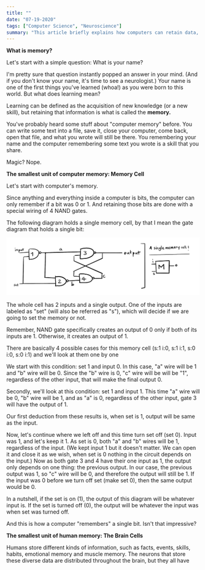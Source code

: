```yaml
---
title: ""
date: "07-19-2020"
tags: ["Computer Science", "Neuroscience"]
summary: "This article briefly explains how computers can retain data, by showing how a single memory cell operates."
---
```


**What is memory?**

Let's start with a simple question: What is your name?

I'm pretty sure that question instantly popped an answer in your mind. (And if you don't know your name, it's time to see a neurologist.) Your name is one of the first things you've learned (whoa!) as you were born to this world. But what does learning mean?

Learning can be defined as the acquisition of new knowledge (or a new skill), but retaining that information is what is called the **memory.**

You've probably heard some stuff about "computer memory" before. You can write some text into a file, save it, close your computer, come back, open that file, and what you wrote will still be there. You remembering your name and the computer remembering some text you wrote is a skill that you share.

Magic? Nope.

**The smallest unit of computer memory: Memory Cell**

Let's start with computer's memory.

Since anything and everything inside a computer is bits, the computer can only remember if a bit was 0 or 1. And retaining those bits are done with a special wiring of 4 NAND gates.

The following diagram holds a single memory cell, by that I mean the gate diagram that holds a single bit:

![Memory Diagram](../images/blog/memory/memorycell.png)

The whole cell has 2 inputs and a single output. One of the inputs are labeled as "set" (will also be referred as "s"), which will decide if we are going to set the memory or not.

Remember, NAND gate specifically creates an output of 0 only if both of its inputs are 1. Otherwise, it creates an output of 1.

There are basically 4 possible cases for this memory cell (s:1 i:0, s:1 i:1, s:0 i:0, s:0 i:1) and we'll look at them one by one

We start with this condition: set 1 and input 0. In this case, "a" wire will be 1 and "b" wire will be 0. Since the "b" wire is 0, "c" wire will be will be "1", regardless of the other input, that will make the final output 0.

Secondly, we'll look at this condition: set 1 and input 1. This time "a" wire will be 0, "b" wire will be 1, and as "a" is 0, regardless of the other input, gate 3 will have the output of 1.

Our first deduction from these results is, when set is 1, output will be same as the input.

Now, let's continue where we left off and this time turn set off (set 0). Input was 1, and let's keep it 1. As set is 0, both "a" and "b" wires will be 1, regardless of the input. (We kept input 1 but it doesn't matter. We can open it and close it as we wish, when set is 0 nothing in the circuit depends on the input.) Now as both gate 3 and 4 have their one input as 1, the output only depends on one thing: the previous output. In our case, the previous output was 1, so "c" wire will be 0, and therefore the output will still be 1. If the input was 0 before we turn off set (make set 0), then the same output would be 0.

In a nutshell, if the set is on (1), the output of this diagram will be whatever input is. If the set is turned off (0), the output will be whatever the input was when set was turned off.

And this is how a computer "remembers" a single bit. Isn't that impressive?

**The smallest unit of human memory: The Brain Cells**

Humans store different kinds of information, such as facts, events, skills, habits, emotional memory and muscle memory. The neurons that store these diverse data are distributed throughout the brain, but they all have
